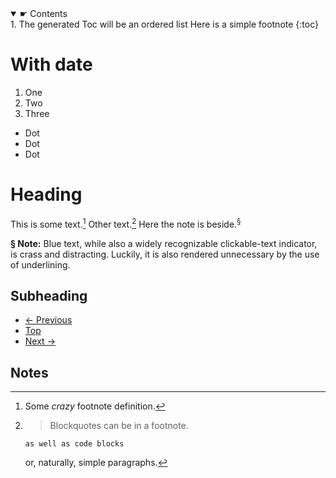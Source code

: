 <nav>
<details open>
<summary>☛ Contents</summary>

<div markdown="1">
1. The generated Toc will be an ordered list Here is a simple footnote
{:toc}
</div>
	
</details>
</nav>

  
# With date

1. One
2. Two
3. Three

* Dot
* Dot
* Dot

# Heading

This is some text.[^1] Other text.[^footnote] Here the note is beside.<sup>§</sup>

<aside>
<strong>§ Note:</strong>
Blue text, while also a widely recognizable clickable-text indicator, is crass and distracting. Luckily, it is also rendered unnecessary by the use of underlining.
</aside>

[^1]: Some *crazy* footnote definition.

[^footnote]:
    > Blockquotes can be in a footnote.

        as well as code blocks

    or, naturally, simple paragraphs.


## Subheading


<footer>



<ul id="footer_menu">

<li>
		<a href="#site_heading">
		&larr; Previous
		</a>
</li>
<li>
		<a href="#site_heading">
		Top
		</a>
</li>
<li>
		<a href="#site_heading">
		Next &rarr;
		</a>
</li></ul>	

	


<h2>Notes</h2>
